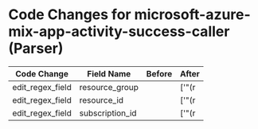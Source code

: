 # Code Changes for microsoft-azure-mix-app-activity-success-caller (Parser)

| Code Change | Field Name | Before | After |
|-------------|------------|--------|-------|
| edit_regex_field | resource_group |  | ['"(r|R)esourceId":\s*"({resource_id}\/SUBSCRIPTIONS\/({subscription_id}[^\/]+)\/RESOURCEGROUPS\/({resource_group}[^\/]+)\/[^"]+)"', '"resourceId":\s*"({resource_id}\/SUBSCRIPTIONS\/({subscription_id}[^\/]+)\/RESOURCEGROUPS\/({resource_group}[^\/]+)(\/PROVIDERS\/({provider_name}[^\/]+))?\/[^"]+)"', 'exa_regex=(r|R)esourceId":\s*"({resource_id}\/SUBSCRIPTIONS\/({subscription_id}[^\/]+)\/RESOURCEGROUPS\/({resource_group}[^\/]+)\/[^"]+)"'] |
| edit_regex_field | resource_id |  | ['"(r|R)esourceId":\s*"({resource_id}\/SUBSCRIPTIONS\/({subscription_id}[^\/]+)\/RESOURCEGROUPS\/({resource_group}[^\/]+)\/[^"]+)"', '"resourceId":\s*"({resource_id}\/SUBSCRIPTIONS\/({subscription_id}[^\/]+)\/RESOURCEGROUPS\/({resource_group}[^\/]+)(\/PROVIDERS\/({provider_name}[^\/]+))?\/[^"]+)"', 'exa_regex=(r|R)esourceId":\s*"({resource_id}\/SUBSCRIPTIONS\/({subscription_id}[^\/]+)\/RESOURCEGROUPS\/({resource_group}[^\/]+)\/[^"]+)"'] |
| edit_regex_field | subscription_id |  | ['"(r|R)esourceId":\s*"({resource_id}\/SUBSCRIPTIONS\/({subscription_id}[^\/]+)\/RESOURCEGROUPS\/({resource_group}[^\/]+)\/[^"]+)"', '"+subscriptionId"+:"+({subscription_id}[^"]+)', '"resourceId":\s*"({resource_id}\/SUBSCRIPTIONS\/({subscription_id}[^\/]+)\/RESOURCEGROUPS\/({resource_group}[^\/]+)(\/PROVIDERS\/({provider_name}[^\/]+))?\/[^"]+)"', 'exa_regex=(r|R)esourceId":\s*"({resource_id}\/SUBSCRIPTIONS\/({subscription_id}[^\/]+)\/RESOURCEGROUPS\/({resource_group}[^\/]+)\/[^"]+)"'] |